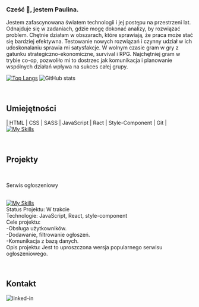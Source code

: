 ### Cześć 👋, jestem Paulina.

Jestem zafascynowana światem technologii i jej postępu na przestrzeni lat.
Odnajduje się w zadaniach, gdzie mogę dokonać analizy, by rozwiązać problem. Chętnie działam w obszarach, które sprawiają, że praca może stać się bardziej efektywna. Testowanie nowych rozwiązań i czynny udział w ich udoskonalaniu sprawia mi satysfakcje.
W wolnym czasie gram w gry z gatunku strategiczno-ekonomiczne, survival i RPG. Najchętniej gram w trybie co-op, pozwoliło mi to dostrzec jak komunikacja i planowanie wspólnych działań wpływa na sukces całej grupy.


[![Top Langs](https://github-readme-stats.vercel.app/api/top-langs/?username=Paullina26)](https://github.com/anuraghazra/github-readme-stats) ![GitHub stats](https://github-readme-stats.vercel.app/api?username=Paullina26&show_icons=true) 


</br><h2>Umiejętności</h2>
| HTML | CSS | SASS | JavaScript | Ract | Style-Component | Git |
<br>
[![My Skills](https://skillicons.dev/icons?i=html,css,sass,js,react,styledcomponents,git)](https://skillicons.dev)

</br><h2>Projekty</h2>
<br><p>Serwis ogłoszeniowy</p>
<br>[![My Skills](https://skillicons.dev/icons?i=html,js,react,styledcomponents,git)](https://skillicons.dev)
<br>Status Projektu: W trakcie 
<br>Technologie: JavaScript, React, style-component 
<br>Cele projektu: 
<br>-Obsługa użytkowników. 
<br>-Dodawanie, filtrowanie ogłoszeń. 
<br>-Komunikacja z bazą danych.
<br>Opis projektu: 
Jest to uproszczona wersja popularnego serwisu ogłoszeniowego. 

<br><h2> Kontakt</h2>[<img align="left" alt="linked-in" src="https://img.shields.io/badge/linkedin-%230077B5.svg?&style=for-the-badge&logo=linkedin&logoColor=white" />](https://www.linkedin.com/in/paulina-golenia26/)







<!--
</br><h2>Projekty</h2>
<br><h3>Serwis ogłoszeniowy</h3>
<br>Status Projektu: W trakcie 
<br>Technologie: JavaScript, React, style-component [![My Skills](https://skillicons.dev/icons?i=html,js,react,styledcomponents,git)](https://skillicons.dev)
<br>Cele projektu: 
-Obsługa użytkowników. 
-Dodawanie, filtrowanie ogłoszeń. 
-Komunikacja z bazą danych.
<br>Opis projektu: 
Jest to uproszczona wersja popularnego serwisu ogłoszeniowego. 
<br><h3>Karty Star Wars</h3>


EN
I am fascinated by the world of technology and its progress over the years. I excel in tasks where I can analyze and solve problems. I enjoy working in areas that make work more efficient. Testing new solutions and actively participating in their improvement gives me satisfaction. In my free time, I play strategic-economic, survival, and RPG games. I prefer playing in co-op mode, as it has allowed me to see how communication and planning of joint actions impact the success of the whole group.


Here are some ideas to get you started:

- 🔭 I’m currently working on ...
- 🌱 I’m currently learning ...
- 👯 I’m looking to collaborate on ...
- 🤔 I’m looking for help with ...
- 💬 Ask me about ...
- 📫 How to reach me: ...
- 😄 Pronouns: ...
- ⚡ Fun fact: ...
-->
